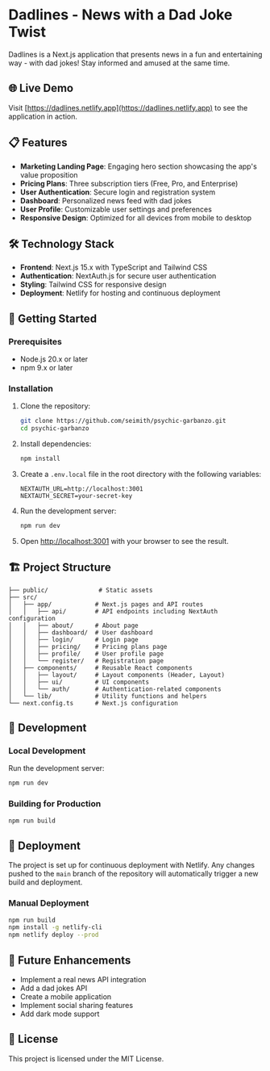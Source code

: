 # Dadlines - News with a Dad Joke Twist

Dadlines is a Next.js application that presents news in a fun and entertaining way - with dad jokes! Stay informed and amused at the same time.

## 🌐 Live Demo

Visit [https://dadlines.netlify.app](https://dadlines.netlify.app) to see the application in action.

## 📋 Features

- **Marketing Landing Page**: Engaging hero section showcasing the app's value proposition
- **Pricing Plans**: Three subscription tiers (Free, Pro, and Enterprise)
- **User Authentication**: Secure login and registration system
- **Dashboard**: Personalized news feed with dad jokes
- **User Profile**: Customizable user settings and preferences
- **Responsive Design**: Optimized for all devices from mobile to desktop

## 🛠️ Technology Stack

- **Frontend**: Next.js 15.x with TypeScript and Tailwind CSS
- **Authentication**: NextAuth.js for secure user authentication
- **Styling**: Tailwind CSS for responsive design
- **Deployment**: Netlify for hosting and continuous deployment

## 🚀 Getting Started

### Prerequisites

- Node.js 20.x or later
- npm 9.x or later

### Installation

1. Clone the repository:
   ```bash
   git clone https://github.com/seimith/psychic-garbanzo.git
   cd psychic-garbanzo
   ```

2. Install dependencies:
   ```bash
   npm install
   ```

3. Create a `.env.local` file in the root directory with the following variables:
   ```
   NEXTAUTH_URL=http://localhost:3001
   NEXTAUTH_SECRET=your-secret-key
   ```

4. Run the development server:
   ```bash
   npm run dev
   ```

5. Open [http://localhost:3001](http://localhost:3001) with your browser to see the result.

## 🏗️ Project Structure

```
├── public/              # Static assets
├── src/
│   ├── app/            # Next.js pages and API routes
│   │   ├── api/        # API endpoints including NextAuth configuration
│   │   ├── about/      # About page
│   │   ├── dashboard/  # User dashboard
│   │   ├── login/      # Login page
│   │   ├── pricing/    # Pricing plans page
│   │   ├── profile/    # User profile page
│   │   └── register/   # Registration page
│   ├── components/     # Reusable React components
│   │   ├── layout/     # Layout components (Header, Layout)
│   │   ├── ui/         # UI components
│   │   └── auth/       # Authentication-related components
│   └── lib/            # Utility functions and helpers
└── next.config.ts      # Next.js configuration
```

## 📝 Development

### Local Development

Run the development server:

```bash
npm run dev
```

### Building for Production

```bash
npm run build
```

## 🚢 Deployment

The project is set up for continuous deployment with Netlify. Any changes pushed to the `main` branch of the repository will automatically trigger a new build and deployment.

### Manual Deployment

```bash
npm run build
npm install -g netlify-cli
npm netlify deploy --prod
```

## 🔮 Future Enhancements

- Implement a real news API integration
- Add a dad jokes API
- Create a mobile application
- Implement social sharing features
- Add dark mode support

## 📄 License

This project is licensed under the MIT License.
